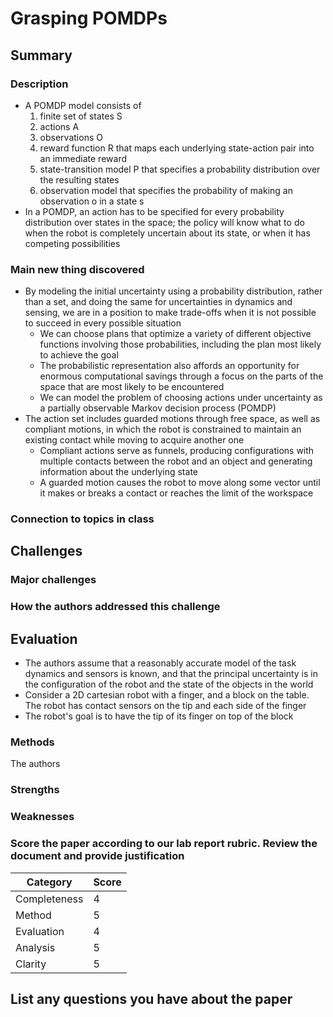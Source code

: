 # Grasping POMDPs

## Summary

### Description

- A POMDP model consists of
  1. finite set of states S
  1. actions A
  1. observations O
  1. reward function R that maps each underlying state-action pair into an immediate reward
  1. state-transition model P that specifies a probability distribution over the resulting states 
  1. observation model that specifies the probability of making an observation o in a state s
- In a POMDP, an action has to be specified for every probability distribution over states in the space; the policy will know what to do when the robot is completely uncertain about its state, or when it has competing possibilities

### Main new thing discovered

- By modeling the initial uncertainty using a probability distribution, rather than a set, and doing the same for uncertainties in dynamics and sensing, we are in a position to make trade-offs when it is not possible to succeed in every possible situation
  - We can choose plans that optimize a variety of different objective functions involving those probabilities, including the plan most likely to achieve the goal
  - The probabilistic representation also affords an opportunity for enormous computational savings through a focus on the parts of the space that are most likely to be encountered
  - We can model the problem of choosing actions under uncertainty as a partially observable Markov decision process (POMDP)
- The action set includes guarded motions through free space, as well as compliant motions, in which the robot is constrained to maintain an existing contact while moving to acquire another one
  - Compliant actions serve as funnels, producing configurations with multiple contacts between the robot and an object and generating information about the underlying state
  - A guarded motion causes the robot to move along some vector until it makes or breaks a contact or reaches the limit of the workspace

### Connection to topics in class

## Challenges

### Major challenges

### How the authors addressed this challenge

## Evaluation

- The authors assume that a reasonably accurate model of the task dynamics and sensors is known, and that the principal uncertainty is in the configuration of the robot and the state of the objects in the world
- Consider a 2D cartesian robot with a finger, and a block on the table. The robot has contact sensors on the tip and each side of the finger
- The robot's goal is to have the tip of its finger on top of the block

### Methods

The authors

### Strengths

### Weaknesses

### Score the paper according to our lab report rubric. Review the document and provide justification

| Category      | Score |
|------------   |-------|
| Completeness  | 4     |
| Method        | 5     |
| Evaluation    | 4     |
| Analysis      | 5     |
| Clarity       | 5     |

## List any questions you have about the paper

